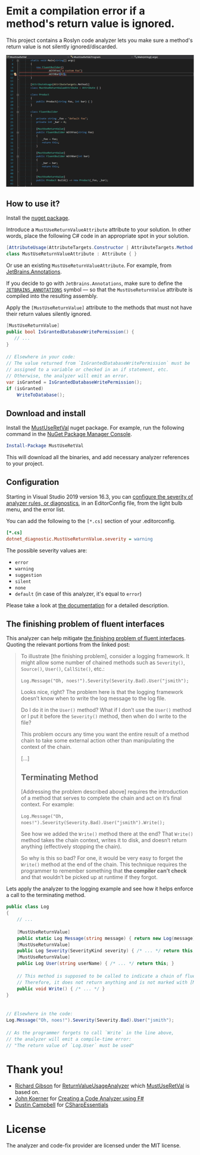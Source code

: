 # Emit a compilation error if a method's return value is ignored.

<!-- [![Build status](https://ci.appveyor.com/api/projects/status/kr7293hw0oswn9fn?svg=true)](https://ci.appveyor.com/project/mykolav/must-use-ret-val-fs) -->

This project contains a Roslyn code analyzer lets you make sure a method's return value is not silently ignored/discarded.

![The MustUseRetVal analyzer in action](./must-use-ret-val-demo.gif)

## How to use it?

Install the [nuget package](https://www.nuget.org/packages/MustUseRetVal).

Introduce a `MustUseReturnValueAttribute` attribute to your solution. In other words, place the following C# code in an appropriate spot in your solution.

```csharp
[AttributeUsage(AttributeTargets.Constructor | AttributeTargets.Method | AttributeTargets.Class | AttributeTargets.Struct)]
class MustUseReturnValueAttribute : Attribute { }
```

Or use an existing `MustUseReturnValueAttribute`. For example, from [JetBrains.Annotations](https://www.nuget.org/packages/JetBrains.Annotations).

If you decide to go with `JetBrains.Annotations`, make sure to define the [`JETBRAINS_ANNOTATIONS`](https://blog.jetbrains.com/dotnet/2015/08/12/how-to-use-jetbrains-annotations-to-improve-resharper-inspections/) symbol &mdash; so that the `MustUseReturnValue` attribute is compiled into the resulting assembly.

Apply the `[MustUseReturnValue]` attribute to the methods that must not have their return values silently ignored.

```csharp
[MustUseReturnValue]
public bool IsGrantedDatabaseWritePermission() {
   // ...
}

// Elsewhere in your code:
// The value returned from `IsGrantedDatabaseWritePermission` must be
// assigned to a variable or checked in an if statement, etc.
// Otherwise, the analyzer will emit an error.
var isGranted = IsGrantedDatabaseWritePermission();
if (isGranted)
    WriteToDatabase();
```

## Download and install

Install the [MustUseRetVal](https://www.nuget.org/packages/MustUseRetVal) nuget package.
For example, run the following command in the [NuGet Package Manager Console](https://docs.microsoft.com/en-us/nuget/tools/package-manager-console).

```powershell
Install-Package MustUseRetVal
```

This will download all the binaries, and add necessary analyzer references to your project.

## Configuration

Starting in Visual Studio 2019 version 16.3, you can [configure the severity of analyzer rules, or diagnostics](https://learn.microsoft.com/en-us/visualstudio/code-quality/use-roslyn-analyzers?view=vs-2022#configure-severity-levels), in an EditorConfig file, from the light bulb menu, and the error list.

You can add the following to the `[*.cs]` section of your .editorconfig.

```ini
[*.cs]
dotnet_diagnostic.MustUseReturnValue.severity = warning
```

The possible severity values are:
- `error`
- `warning`
- `suggestion`
- `silent`
- `none`
- `default` (in case of this analyzer, it's equal to `error`)

Please take a look at [the documentation](https://learn.microsoft.com/en-us/visualstudio/code-quality/use-roslyn-analyzers?view=vs-2022#configure-severity-levels) for a detailed description.

## The finishing problem of fluent interfaces

This analyzer can help mitigate [the finishing problem of fluent interfaces](https://daveaglick.com/posts/method-chaining-fluent-interfaces-and-the-finishing-problem). Quoting the relevant portions from the linked post:

> To illustrate [the finishing problem], consider a logging framework. It might allow some number of chained methods such as `Severity()`, `Source()`, `User()`, `CallSite()`, etc.:  
>  
> `Log.Message("Oh, noes!").Severity(Severity.Bad).User("jsmith");`  
>  
> Looks nice, right? The problem here is that the logging framework doesn’t know when to write the log message to the log file.  
> 
> Do I do it in the `User()` method? What if I don’t use the `User()` method or I put it before the `Severity()` method, then when do I write to the file?  
> 
> This problem occurs any time you want the entire result of a method chain to take some external action other than manipulating the context of the chain.
>
>  [...]
>
> ## Terminating Method
> 
> [Addressing the problem described above] requires the introduction of a method that serves to complete the chain and act on it’s final context. For example:
> 
> `Log.Message("Oh, noes!").Severity(Severity.Bad).User("jsmith").Write();`
> 
> See how we added the `Write()` method there at the end? That `Write()` method takes the chain context, writes it to disk, and doesn’t return anything (effectively stopping the chain).
>  
> So why is this so bad? For one, it would be very easy to forget the `Write()` method at the end of the chain. This technique requires the programmer to remember something that **the compiler can’t check** and that wouldn’t be picked up at runtime if they forgot.

Lets apply the analyzer to the logging example and see how it helps enforce a call to the terminating method.
```csharp
public class Log 
{
    // ...
    
    [MustUseReturnValue]
    public static Log Message(string message) { return new Log(message); }
    [MustUseReturnValue]
    public Log Severity(SeverityKind severity) { /* ... */ return this; }
    [MustUseReturnValue]
    public Log User(string userName) { /* ... */ return this; }
    
    // This method is supposed to be called to indicate a chain of fluent calls is complete.
    // Therefore, it does not return anything and is not marked with [MustUseReturnValue]. 
    public void Write() { /* ... */ }
}


// Elsewhere in the code:
Log.Message("Oh, noes!").Severity(Severity.Bad).User("jsmith");

// As the programmer forgets to call `Write` in the line above,
// the analyzer will emit a compile-time error: 
// "The return value of `Log.User` must be used"
```

# Thank you!

- [Richard Gibson](https://github.com/Richiban) for [ReturnValueUsageAnalyzer](https://github.com/Richiban/Richiban.Analyzer/tree/master/ReturnValueUsageAnalyzer/ReturnValueUsageAnalyzer) which [MustUseRetVal](https://github.com/mykolav/must-use-ret-val-fs) is based on.
- [John Koerner](https://github.com/johnkoerner) for [Creating a Code Analyzer using F#](https://johnkoerner.com/code-analysis/creating-a-code-analyzer-using-f/)
- [Dustin Campbell](https://github.com/DustinCampbell) for [CSharpEssentials](https://github.com/DustinCampbell/CSharpEssentials)

# License

The analyzer and code-fix provider are licensed under the MIT license.
